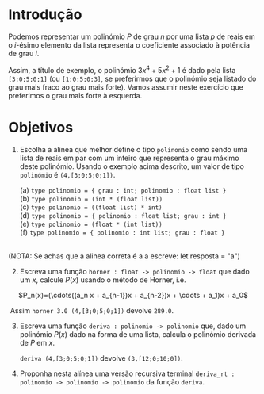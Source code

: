<script>
MathJax = {
  loader: {load: ['input/asciimath', 'output/chtml']},
  asciimath: {
    delimiters: [['$','$'], ['`','`']]
  }
}
</script>

<script src="https://polyfill.io/v3/polyfill.min.js?features=es6"></script>
<script type="text/javascript" id="MathJax-script" async
  src="https://cdn.jsdelivr.net/npm/mathjax@3/es5/startup.js"></script>

# Introdução
Podemos representar um polinómio $P$ de grau $n$ por uma lista $p$  de reais em o $i$-ésimo elemento da lista representa o coeficiente associado à potência de grau $i$. 

Assim, a título de exemplo, o polinómio $3x^4+5x^2+1$ é dado pela lista `[3;0;5;0;1]` (ou `[1;0;5;0;3]`, se preferirmos que o polinómio seja listado do grau mais fraco ao grau mais forte). Vamos assumir neste exercício que preferimos o grau mais forte à esquerda.

# Objetivos

1.  Escolha a alinea que melhor define o tipo `polinonio` como sendo uma lista de reais em par com um inteiro que representa o grau máximo deste polinómio.   Usando o exemplo acima descrito,  um valor de tipo `polinómio` é  `(4,[3;0;5;0;1])`.

    (a) `type polinomio = { grau : int; polinomio : float list }` <br />
    (b) `type polinomio = (int * (float list))`<br />
    (c) `type polinomio = ((float list) * int)`<br />
    (d) `type polinomio = { polinomio : float list; grau : int }`<br />
    (e) `type polinomio = (float * (int list))`<br />
    (f) `type polinomio = { polinomio : int list; grau : float }`<br /><br />

(NOTA: Se achas que a alinea correta é a a escreve: let resposta = "a")

2.  Escreva uma função `horner : float -> polinomio -> float` que dado um $x$, calcule $P(x)$ usando o método de Horner, i.e.

<center>
$P_n(x)=(\cdots((a_n x + a_{n-1})x + a_{n-2})x + \cdots + a_1)x + a_0$
</center>

​    Assim  `horner 3.0 (4,[3;0;5;0;1])` devolve `289.0`.

3. Escreva uma função `deriva : polinomio -> polinomio` que, dado um polinómio $P(x)$ dado na forma de  uma lista, calcula o polinómio derivada de $P$ em $x$.  

    `deriva (4,[3;0;5;0;1])`  devolve `(3,[12;0;10;0])`.

4. Proponha nesta alínea uma versão recursiva terminal `deriva_rt : polinomio -> polinomio -> polinomio` da função `deriva`.

